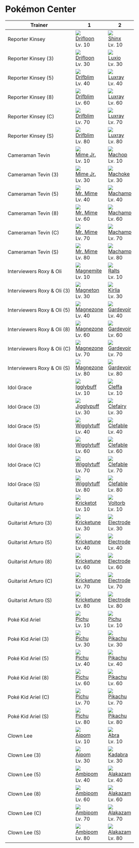 # Pokémon Center

Trainer                     | 1                                    | 2                                    
---                         | ---                                  | ---                                  
Reporter Kinsey             | ![][425]<br> [Drifloon]<br> Lv. 10   | ![][403]<br> [Shinx]<br> Lv. 10      
Reporter Kinsey (3)         | ![][425]<br> [Drifloon]<br> Lv. 30   | ![][404]<br> [Luxio]<br> Lv. 30      
Reporter Kinsey (5)         | ![][426]<br> [Drifblim]<br> Lv. 40   | ![][405]<br> [Luxray]<br> Lv. 40     
Reporter Kinsey (8)         | ![][426]<br> [Drifblim]<br> Lv. 60   | ![][405]<br> [Luxray]<br> Lv. 60     
Reporter Kinsey (C)         | ![][426]<br> [Drifblim]<br> Lv. 70   | ![][405]<br> [Luxray]<br> Lv. 70     
Reporter Kinsey (S)         | ![][426]<br> [Drifblim]<br> Lv. 80   | ![][405]<br> [Luxray]<br> Lv. 80     
Cameraman Tevin             | ![][439]<br> [Mime Jr.]<br> Lv. 10   | ![][066]<br> [Machop]<br> Lv. 10     
Cameraman Tevin (3)         | ![][439]<br> [Mime Jr.]<br> Lv. 30   | ![][067]<br> [Machoke]<br> Lv. 30    
Cameraman Tevin (5)         | ![][122]<br> [Mr. Mime]<br> Lv. 40   | ![][068]<br> [Machamp]<br> Lv. 40    
Cameraman Tevin (8)         | ![][122]<br> [Mr. Mime]<br> Lv. 60   | ![][068]<br> [Machamp]<br> Lv. 60    
Cameraman Tevin (C)         | ![][122]<br> [Mr. Mime]<br> Lv. 70   | ![][068]<br> [Machamp]<br> Lv. 70    
Cameraman Tevin (S)         | ![][122]<br> [Mr. Mime]<br> Lv. 80   | ![][068]<br> [Machamp]<br> Lv. 80    
Interviewers Roxy & Oli     | ![][081]<br> [Magnemite]<br> Lv. 10  | ![][280]<br> [Ralts]<br> Lv. 10      
Interviewers Roxy & Oli (3) | ![][082]<br> [Magneton]<br> Lv. 30   | ![][281]<br> [Kirlia]<br> Lv. 30     
Interviewers Roxy & Oli (5) | ![][462]<br> [Magnezone]<br> Lv. 40  | ![][282]<br> [Gardevoir]<br> Lv. 40  
Interviewers Roxy & Oli (8) | ![][462]<br> [Magnezone]<br> Lv. 60  | ![][282]<br> [Gardevoir]<br> Lv. 60  
Interviewers Roxy & Oli (C) | ![][462]<br> [Magnezone]<br> Lv. 70  | ![][282]<br> [Gardevoir]<br> Lv. 70  
Interviewers Roxy & Oli (S) | ![][462]<br> [Magnezone]<br> Lv. 80  | ![][282]<br> [Gardevoir]<br> Lv. 80  
Idol Grace                  | ![][174]<br> [Igglybuff]<br> Lv. 10  | ![][173]<br> [Cleffa]<br> Lv. 10     
Idol Grace (3)              | ![][039]<br> [Jigglypuff]<br> Lv. 30 | ![][035]<br> [Clefairy]<br> Lv. 30   
Idol Grace (5)              | ![][040]<br> [Wigglytuff]<br> Lv. 40 | ![][036]<br> [Clefable]<br> Lv. 40   
Idol Grace (8)              | ![][040]<br> [Wigglytuff]<br> Lv. 60 | ![][036]<br> [Clefable]<br> Lv. 60   
Idol Grace (C)              | ![][040]<br> [Wigglytuff]<br> Lv. 70 | ![][036]<br> [Clefable]<br> Lv. 70   
Idol Grace (S)              | ![][040]<br> [Wigglytuff]<br> Lv. 80 | ![][036]<br> [Clefable]<br> Lv. 80   
Guitarist Arturo            | ![][401]<br> [Kricketot]<br> Lv. 10  | ![][100]<br> [Voltorb]<br> Lv. 10    
Guitarist Arturo (3)        | ![][402]<br> [Kricketune]<br> Lv. 30 | ![][101]<br> [Electrode]<br> Lv. 30  
Guitarist Arturo (5)        | ![][402]<br> [Kricketune]<br> Lv. 40 | ![][101]<br> [Electrode]<br> Lv. 40  
Guitarist Arturo (8)        | ![][402]<br> [Kricketune]<br> Lv. 60 | ![][101]<br> [Electrode]<br> Lv. 60  
Guitarist Arturo (C)        | ![][402]<br> [Kricketune]<br> Lv. 70 | ![][101]<br> [Electrode]<br> Lv. 70  
Guitarist Arturo (S)        | ![][402]<br> [Kricketune]<br> Lv. 80 | ![][101]<br> [Electrode]<br> Lv. 80  
Poké Kid Ariel              | ![][172]<br> [Pichu]<br> Lv. 10      | ![][172]<br> [Pichu]<br> Lv. 10      | ![][172]<br> [Pichu]<br> Lv. 10      
Poké Kid Ariel (3)          | ![][172]<br> [Pichu]<br> Lv. 30      | ![][025]<br> [Pikachu]<br> Lv. 30    | ![][025]<br> [Pikachu]<br> Lv. 30    
Poké Kid Ariel (5)          | ![][172]<br> [Pichu]<br> Lv. 40      | ![][025]<br> [Pikachu]<br> Lv. 40    | ![][026]<br> [Raichu]<br> Lv. 40     
Poké Kid Ariel (8)          | ![][172]<br> [Pichu]<br> Lv. 60      | ![][025]<br> [Pikachu]<br> Lv. 60    | ![][026]<br> [Raichu]<br> Lv. 60     
Poké Kid Ariel (C)          | ![][172]<br> [Pichu]<br> Lv. 70      | ![][025]<br> [Pikachu]<br> Lv. 70    | ![][026]<br> [Raichu]<br> Lv. 70     
Poké Kid Ariel (S)          | ![][172]<br> [Pichu]<br> Lv. 80      | ![][025]<br> [Pikachu]<br> Lv. 80    | ![][026]<br> [Raichu]<br> Lv. 80     
Clown Lee                   | ![][190]<br> [Aipom]<br> Lv. 10      | ![][063]<br> [Abra]<br> Lv. 10       
Clown Lee (3)               | ![][190]<br> [Aipom]<br> Lv. 30      | ![][064]<br> [Kadabra]<br> Lv. 30    
Clown Lee (5)               | ![][424]<br> [Ambipom]<br> Lv. 40    | ![][065]<br> [Alakazam]<br> Lv. 40   
Clown Lee (8)               | ![][424]<br> [Ambipom]<br> Lv. 60    | ![][065]<br> [Alakazam]<br> Lv. 60   
Clown Lee (C)               | ![][424]<br> [Ambipom]<br> Lv. 70    | ![][065]<br> [Alakazam]<br> Lv. 70   
Clown Lee (S)               | ![][424]<br> [Ambipom]<br> Lv. 80    | ![][065]<br> [Alakazam]<br> Lv. 80   




[Pikachu]: /pokemon_changes/025/
[Raichu]: /pokemon_changes/026/
[Clefairy]: /pokemon_changes/035/
[Clefable]: /pokemon_changes/036/
[Jigglypuff]: /pokemon_changes/039/
[Wigglytuff]: /pokemon_changes/040/
[Abra]: /pokemon_changes/063/
[Kadabra]: /pokemon_changes/064/
[Alakazam]: /pokemon_changes/065/
[Machop]: /pokemon_changes/066/
[Machoke]: /pokemon_changes/067/
[Machamp]: /pokemon_changes/068/
[Magnemite]: /pokemon_changes/081/
[Magneton]: /pokemon_changes/082/
[Voltorb]: /pokemon_changes/100/
[Electrode]: /pokemon_changes/101/
[Mr. Mime]: /pokemon_changes/122/
[Pichu]: /pokemon_changes/172/
[Cleffa]: /pokemon_changes/173/
[Igglybuff]: /pokemon_changes/174/
[Aipom]: /pokemon_changes/190/
[Ralts]: /pokemon_changes/280/
[Kirlia]: /pokemon_changes/281/
[Gardevoir]: /pokemon_changes/282/
[Kricketot]: /pokemon_changes/401/
[Kricketune]: /pokemon_changes/402/
[Shinx]: /pokemon_changes/403/
[Luxio]: /pokemon_changes/404/
[Luxray]: /pokemon_changes/405/
[Ambipom]: /pokemon_changes/424/
[Drifloon]: /pokemon_changes/425/
[Drifblim]: /pokemon_changes/426/
[Mime Jr.]: /pokemon_changes/439/
[Magnezone]: /pokemon_changes/462/
[025]: /img/pokemon/025.png
[026]: /img/pokemon/026.png
[035]: /img/pokemon/035.png
[036]: /img/pokemon/036.png
[039]: /img/pokemon/039.png
[040]: /img/pokemon/040.png
[063]: /img/pokemon/063.png
[064]: /img/pokemon/064.png
[065]: /img/pokemon/065.png
[066]: /img/pokemon/066.png
[067]: /img/pokemon/067.png
[068]: /img/pokemon/068.png
[081]: /img/pokemon/081.png
[082]: /img/pokemon/082.png
[100]: /img/pokemon/100.png
[101]: /img/pokemon/101.png
[122]: /img/pokemon/122.png
[172]: /img/pokemon/172.png
[173]: /img/pokemon/173.png
[174]: /img/pokemon/174.png
[190]: /img/pokemon/190.png
[280]: /img/pokemon/280.png
[281]: /img/pokemon/281.png
[282]: /img/pokemon/282.png
[401]: /img/pokemon/401.png
[402]: /img/pokemon/402.png
[403]: /img/pokemon/403.png
[404]: /img/pokemon/404.png
[405]: /img/pokemon/405.png
[424]: /img/pokemon/424.png
[425]: /img/pokemon/425.png
[426]: /img/pokemon/426.png
[439]: /img/pokemon/439.png
[462]: /img/pokemon/462.png
